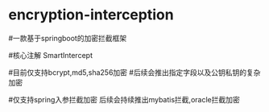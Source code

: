 # encryption-interception

#一款基于springboot的加密拦截框架 

#核心注解 SmartIntercept

#目前仅支持bcrypt,md5,sha256加密
#后续会推出指定字段以及公钥私钥的复杂加密

#仅支持spring入参拦截加密 后续会持续推出mybatis拦截,oracle拦截加密
